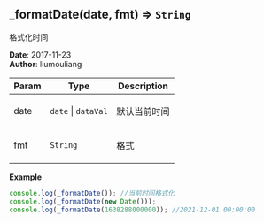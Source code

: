 ## \_formatDate(date, fmt) ⇒ <code>String</code>
<p>格式化时间</p>

**Date**: 2017-11-23  
**Author**: liumouliang  

| Param | Type | Description |
| --- | --- | --- |
| date | <code>date</code> \| <code>dataVal</code> | <p>默认当前时间</p> |
| fmt | <code>String</code> | <p>格式|默认：yyyy-MM-DD hh:mm:ss</p> |

**Example**  
```javascript
console.log(_formatDate()); //当前时间格式化console.log(_formatDate(new Date()));console.log(_formatDate(1638288000000)); //2021-12-01 00:00:00
```
